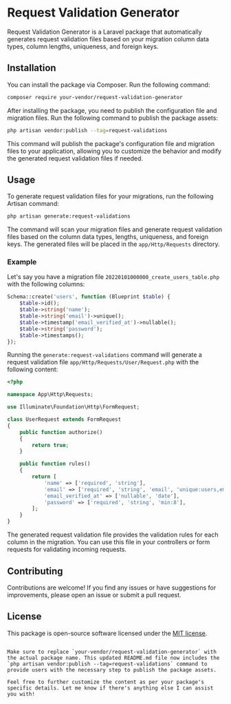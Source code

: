 # Request Validation Generator

Request Validation Generator is a Laravel package that automatically generates request validation files based on your migration column data types, column lengths, uniqueness, and foreign keys.

## Installation

You can install the package via Composer. Run the following command:

```bash
composer require your-vendor/request-validation-generator
```

After installing the package, you need to publish the configuration file and migration files. Run the following command to publish the package assets:

```bash
php artisan vendor:publish --tag=request-validations
```

This command will publish the package's configuration file and migration files to your application, allowing you to customize the behavior and modify the generated request validation files if needed.

## Usage

To generate request validation files for your migrations, run the following Artisan command:

```bash
php artisan generate:request-validations
```

The command will scan your migration files and generate request validation files based on the column data types, lengths, uniqueness, and foreign keys. The generated files will be placed in the `app/Http/Requests` directory.

### Example

Let's say you have a migration file `20220101000000_create_users_table.php` with the following columns:

```php
Schema::create('users', function (Blueprint $table) {
    $table->id();
    $table->string('name');
    $table->string('email')->unique();
    $table->timestamp('email_verified_at')->nullable();
    $table->string('password');
    $table->timestamps();
});
```

Running the `generate:request-validations` command will generate a request validation file `app/Http/Requests/User/Request.php` with the following content:

```php
<?php

namespace App\Http\Requests;

use Illuminate\Foundation\Http\FormRequest;

class UserRequest extends FormRequest
{
    public function authorize()
    {
        return true;
    }

    public function rules()
    {
        return [
            'name' => ['required', 'string'],
            'email' => ['required', 'string', 'email', 'unique:users,email'],
            'email_verified_at' => ['nullable', 'date'],
            'password' => ['required', 'string', 'min:8'],
        ];
    }
}
```

The generated request validation file provides the validation rules for each column in the migration. You can use this file in your controllers or form requests for validating incoming requests.

## Contributing

Contributions are welcome! If you find any issues or have suggestions for improvements, please open an issue or submit a pull request.

## License

This package is open-source software licensed under the [MIT license](https://opensource.org/licenses/MIT).

```

Make sure to replace `your-vendor/request-validation-generator` with the actual package name. This updated README.md file now includes the `php artisan vendor:publish --tag=request-validations` command to provide users with the necessary step to publish the package assets.

Feel free to further customize the content as per your package's specific details. Let me know if there's anything else I can assist you with!
```
